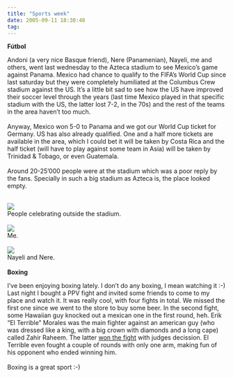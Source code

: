```yaml
---
title: "Sports week"
date: 2005-09-11 18:30:48
tag: 
---
```

<strong>Fútbol</strong><br/><p>
Andoni (a very nice Basque friend), Nere (Panamenian), Nayeli, me and
others, went last wednesday to the Azteca stadium to see Mexico&#8217;s game
against Panama. Mexico had chance to qualify to the FIFA&#8217;s World Cup
since last saturday but they were completely humiliated at the Columbus
Crew stadium against the US. It&#8217;s a little bit sad to see how the US
have improved their soccer level through the years (last time Mexico
played in that specific stadium with the US, the latter lost 7-2, in
the 70s) and the rest of the teams in the area haven&#8217;t too much.<br/><br/>
Anyway, Mexico won 5-0 to Panama and we got our World Cup ticket for
Germany. US has also already qualified. One and a half more tickets are
available in the area, which I could bet it will be taken by Costa Rica
and the half ticket (will have to play against some team in Asia) will
be taken by Trinidad &amp; Tobago, or even Guatemala.<br/><br/>
Around 20-25&#8217;000 people were at the stadium which was a poor reply by
the fans. Specially in such a big stadium as Azteca is, the place
looked empty.<br/><br/></p>
<img vspace="0" hspace="0" border="0" src="http://damog.nipl.net/images/azteca1.jpg"/><br/>
People celebrating outside the stadium.<br/><br/><img vspace="0" hspace="0" border="0" src="http://damog.nipl.net/images/azteca2.jpg"/><br/>
Me.<br/><br/><img vspace="0" hspace="0" border="0" src="http://damog.nipl.net/images/azteca3.jpg"/><br/>
Nayeli and Nere.<br/><br/><strong>Boxing</strong><br/><p>
I&#8217;ve been enjoying boxing lately. I don&#8217;t do any boxing, I mean
watching it :-) Last night I bought a PPV fight and invited some
friends to come to my place and watch it. It was really cool, with four
fights in total. We missed the first one since we went to the store to
buy some beer. In the second fight, some Hawaiian guy knocked out a
mexican one in the first round, heh. Erik &#8220;El Terrible&#8221; Morales was the
main fighter against an american guy (who was dressed like a king, with
a big crown with diamonds and a long cape) called Zahir Raheem. The
latter <a href="http://sports.espn.go.com/sports/boxing/news/story?id=2158093" target="_blank">won the fight</a> with judges decission. El Terrible even fought a
couple of rounds with only one arm, making fun of his opponent who
ended winning him.<br/><br/>
Boxing is a great sport :-)<br/><br/><br/><br/></p>
